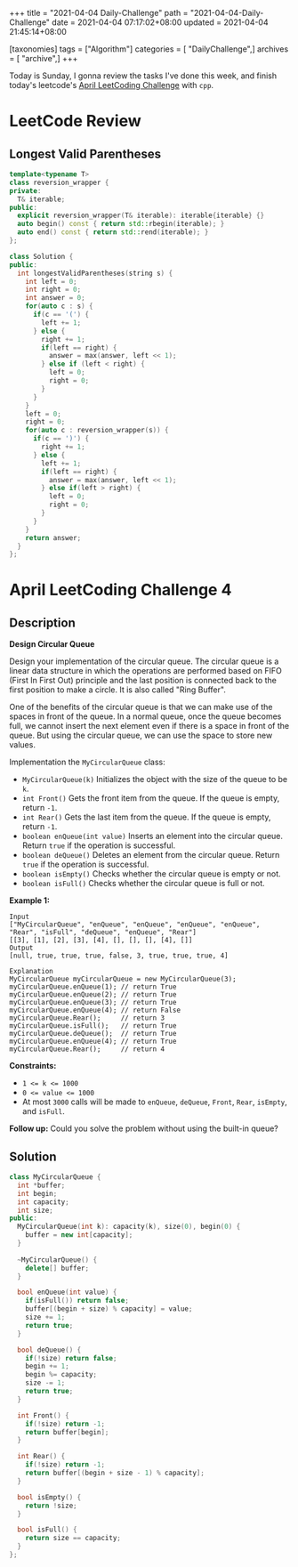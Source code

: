 +++
title = "2021-04-04 Daily-Challenge"
path = "2021-04-04-Daily-Challenge"
date = 2021-04-04 07:17:02+08:00
updated = 2021-04-04 21:45:14+08:00

[taxonomies]
tags = ["Algorithm"]
categories = [ "DailyChallenge",]
archives = [ "archive",]
+++

Today is Sunday, I gonna review the tasks I've done this week, and finish today's leetcode's [April LeetCoding Challenge](https://leetcode.com/explore/featured/card/april-leetcoding-challenge-2021/593/week-1-april-1st-april-7th/3696/) with `cpp`.

<!-- more -->

# LeetCode Review

## Longest Valid Parentheses

``` cpp
template<typename T>
class reversion_wrapper {
private:
  T& iterable;
public:
  explicit reversion_wrapper(T& iterable): iterable{iterable} {}
  auto begin() const { return std::rbegin(iterable); }
  auto end() const { return std::rend(iterable); }
};

class Solution {
public:
  int longestValidParentheses(string s) {
    int left = 0;
    int right = 0;
    int answer = 0;
    for(auto c : s) {
      if(c == '(') {
        left += 1;
      } else {
        right += 1;
        if(left == right) {
          answer = max(answer, left << 1);
        } else if (left < right) {
          left = 0;
          right = 0;
        }
      }
    }
    left = 0;
    right = 0;
    for(auto c : reversion_wrapper(s)) {
      if(c == ')') {
        right += 1;
      } else {
        left += 1;
        if(left == right) {
          answer = max(answer, left << 1);
        } else if(left > right) {
          left = 0;
          right = 0;
        }
      }
    }
    return answer;
  }
};
```

# April LeetCoding Challenge 4

## Description

**Design Circular Queue**

Design your implementation of the circular queue. The circular queue is a linear data structure in which the operations are performed based on FIFO (First In First Out) principle and the last position is connected back to the first position to make a circle. It is also called "Ring Buffer".

One of the benefits of the circular queue is that we can make use of the spaces in front of the queue. In a normal queue, once the queue becomes full, we cannot insert the next element even if there is a space in front of the queue. But using the circular queue, we can use the space to store new values.

Implementation the `MyCircularQueue` class:

- `MyCircularQueue(k)` Initializes the object with the size of the queue to be `k`.
- `int Front()` Gets the front item from the queue. If the queue is empty, return `-1`.
- `int Rear()` Gets the last item from the queue. If the queue is empty, return `-1`.
- `boolean enQueue(int value)` Inserts an element into the circular queue. Return `true` if the operation is successful.
- `boolean deQueue()` Deletes an element from the circular queue. Return `true` if the operation is successful.
- `boolean isEmpty()` Checks whether the circular queue is empty or not.
- `boolean isFull()` Checks whether the circular queue is full or not.

 

**Example 1:**

```
Input
["MyCircularQueue", "enQueue", "enQueue", "enQueue", "enQueue", "Rear", "isFull", "deQueue", "enQueue", "Rear"]
[[3], [1], [2], [3], [4], [], [], [], [4], []]
Output
[null, true, true, true, false, 3, true, true, true, 4]

Explanation
MyCircularQueue myCircularQueue = new MyCircularQueue(3);
myCircularQueue.enQueue(1); // return True
myCircularQueue.enQueue(2); // return True
myCircularQueue.enQueue(3); // return True
myCircularQueue.enQueue(4); // return False
myCircularQueue.Rear();     // return 3
myCircularQueue.isFull();   // return True
myCircularQueue.deQueue();  // return True
myCircularQueue.enQueue(4); // return True
myCircularQueue.Rear();     // return 4
```

 

**Constraints:**

- `1 <= k <= 1000`
- `0 <= value <= 1000`
- At most `3000` calls will be made to `enQueue`, `deQueue`, `Front`, `Rear`, `isEmpty`, and `isFull`.

 

**Follow up:** Could you solve the problem without using the built-in queue? 

## Solution

``` cpp
class MyCircularQueue {
  int *buffer;
  int begin;
  int capacity;
  int size;
public:
  MyCircularQueue(int k): capacity(k), size(0), begin(0) {
    buffer = new int[capacity];
  }
  
  ~MyCircularQueue() {
    delete[] buffer;
  }

  bool enQueue(int value) {
    if(isFull()) return false;
    buffer[(begin + size) % capacity] = value;
    size += 1;
    return true;
  }

  bool deQueue() {
    if(!size) return false;
    begin += 1;
    begin %= capacity;
    size -= 1;
    return true;
  }

  int Front() {
    if(!size) return -1;
    return buffer[begin];
  }

  int Rear() {
    if(!size) return -1;
    return buffer[(begin + size - 1) % capacity];
  }

  bool isEmpty() {
    return !size;
  }

  bool isFull() {
    return size == capacity;
  }
};
```
